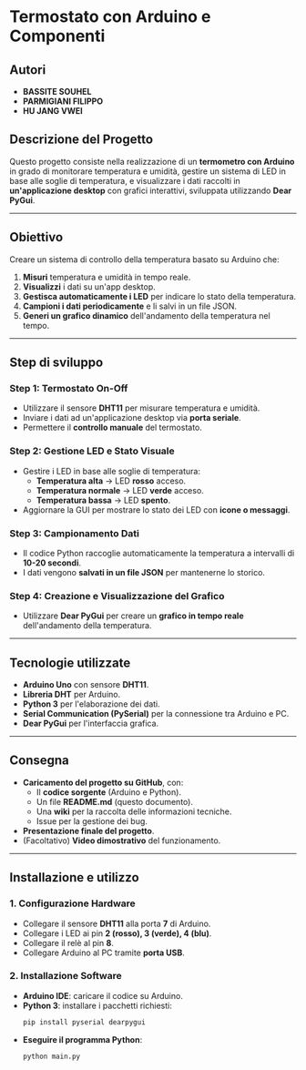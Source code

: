 # Termostato con Arduino e Componenti

## Autori
- **BASSITE SOUHEL**
- **PARMIGIANI FILIPPO**
- **HU JANG VWEI**

## Descrizione del Progetto
Questo progetto consiste nella realizzazione di un **termometro con Arduino** in grado di monitorare temperatura e umidità, gestire un sistema di LED in base alle soglie di temperatura, e visualizzare i dati raccolti in **un'applicazione desktop** con grafici interattivi, sviluppata utilizzando **Dear PyGui**.

---

## Obiettivo
Creare un sistema di controllo della temperatura basato su Arduino che:
1. **Misuri** temperatura e umidità in tempo reale.
2. **Visualizzi** i dati su un'app desktop.
3. **Gestisca automaticamente i LED** per indicare lo stato della temperatura.
4. **Campioni i dati periodicamente** e li salvi in un file JSON.
5. **Generi un grafico dinamico** dell'andamento della temperatura nel tempo.

---

## Step di sviluppo
### **Step 1: Termostato On-Off**
- Utilizzare il sensore **DHT11** per misurare temperatura e umidità.
- Inviare i dati ad un'applicazione desktop via **porta seriale**.
- Permettere il **controllo manuale** del termostato.

### **Step 2: Gestione LED e Stato Visuale**
- Gestire i LED in base alle soglie di temperatura:
  - **Temperatura alta** → LED **rosso** acceso.
  - **Temperatura normale** → LED **verde** acceso.
  - **Temperatura bassa** → LED **spento**.
- Aggiornare la GUI per mostrare lo stato dei LED con **icone o messaggi**.

### **Step 3: Campionamento Dati**
- Il codice Python raccoglie automaticamente la temperatura a intervalli di **10-20 secondi**.
- I dati vengono **salvati in un file JSON** per mantenerne lo storico.

### **Step 4: Creazione e Visualizzazione del Grafico**
- Utilizzare **Dear PyGui** per creare un **grafico in tempo reale** dell'andamento della temperatura.

---

## Tecnologie utilizzate
- **Arduino Uno** con sensore **DHT11**.
- **Libreria DHT** per Arduino.
- **Python 3** per l'elaborazione dei dati.
- **Serial Communication (PySerial)** per la connessione tra Arduino e PC.
- **Dear PyGui** per l'interfaccia grafica.

---

## Consegna
- **Caricamento del progetto su GitHub**, con:
  - Il **codice sorgente** (Arduino e Python).
  - Un file **README.md** (questo documento).
  - Una **wiki** per la raccolta delle informazioni tecniche.
  - Issue per la gestione dei bug.
- **Presentazione finale del progetto**.
- (Facoltativo) **Video dimostrativo** del funzionamento.

---

## Installazione e utilizzo
### **1. Configurazione Hardware**
- Collegare il sensore **DHT11** alla porta **7** di Arduino.
- Collegare i LED ai pin **2 (rosso), 3 (verde), 4 (blu)**.
- Collegare il relè al pin **8**.
- Collegare Arduino al PC tramite **porta USB**.

### **2. Installazione Software**
- **Arduino IDE**: caricare il codice su Arduino.
- **Python 3**: installare i pacchetti richiesti:
  ```sh
  pip install pyserial dearpygui
  ```
- **Eseguire il programma Python**:
  ```sh
  python main.py
  ```

